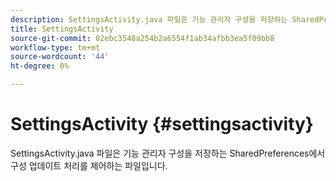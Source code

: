 ```yaml
---
description: SettingsActivity.java 파일은 기능 관리자 구성을 저장하는 SharedPreferences에서 구성 업데이트 처리를 제어하는 파일입니다.
title: SettingsActivity
source-git-commit: 02ebc3548a254b2a6554f1ab34afbb3ea5f09bb8
workflow-type: tm+mt
source-wordcount: '44'
ht-degree: 0%

---
```


# SettingsActivity {#settingsactivity}

SettingsActivity.java 파일은 기능 관리자 구성을 저장하는 SharedPreferences에서 구성 업데이트 처리를 제어하는 파일입니다.
